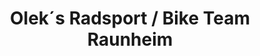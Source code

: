 ---
title: "Olek´s Radsport / Bike Team Raunheim"
url: /raunheim/olek-s-radsport-bike-team-raunheim/
shop: Fahrrad
---